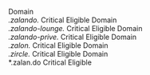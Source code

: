 Domain	
*.zalando.*
Critical
Eligible
Domain	
*.zalando-lounge.*
Critical
Eligible
Domain	
*.zalando-prive.*
Critical
Eligible
Domain	
*.zalon.*
Critical
Eligible
Domain	
*.zircle.*
Critical
Eligible
Domain	
*.zalan.do
Critical
Eligible
